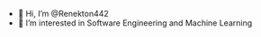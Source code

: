 - 👋 Hi, I’m @Renekton442
- 👀 I’m interested in Software Engineering and Machine Learning

<!---
Renekton442/Renekton442 is a ✨ special ✨ repository because its `README.md` (this file) appears on your GitHub profile.
You can click the Preview link to take a look at your changes.
--->
